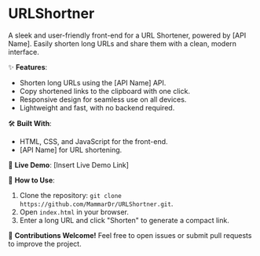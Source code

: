 # URLShortner
A sleek and user-friendly front-end for a URL Shortener, powered by [API Name]. Easily shorten long URLs and share them with a clean, modern interface.

✨ **Features**:
- Shorten long URLs using the [API Name] API.
- Copy shortened links to the clipboard with one click.
- Responsive design for seamless use on all devices.
- Lightweight and fast, with no backend required.

🛠️ **Built With**:
- HTML, CSS, and JavaScript for the front-end.
- [API Name] for URL shortening.


🚀 **Live Demo**: [Insert Live Demo Link]

📂 **How to Use**:
1. Clone the repository: `git clone https://github.com/MammarDr/URLShortner.git`.
2. Open `index.html` in your browser.
3. Enter a long URL and click "Shorten" to generate a compact link.

🌟 **Contributions Welcome!** Feel free to open issues or submit pull requests to improve the project.
